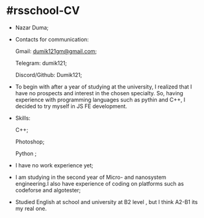 #rsschool-CV
===

* Nazar Duma;
* Contacts for communication:

    Gmail: dumik121gm@gmail.com;
    
    Telegram: dumik121;
    
    Discord/Github: Dumik121;
* To begin with after a year of studying at the university, I realized that I have no prospects and interest in the chosen specialty. So, having experience with programming languages ​​such as pythin and C++, I decided to try myself in JS FE development.

* Skills:

    C++;
    
    Photoshop;
    
    Python <a little bit>;
* I have no work experience yet;
* I am studying in the second year of Micro- and nanosystem engineering.I also have experience of coding on platforms such as codeforse and algotester;
* Studied English at school and university at B2 level , but I think A2-B1 its my real one.
    

